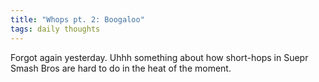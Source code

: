 ```yaml
---
title: "Whops pt. 2: Boogaloo"
tags: daily thoughts
---
```


Forgot again yesterday. Uhhh something about how short-hops in Suepr Smash Bros are hard to do in the heat of the moment.

